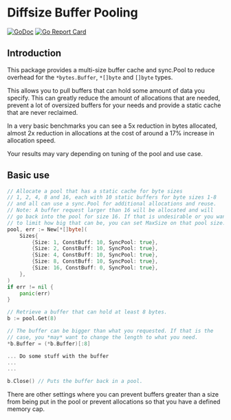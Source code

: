 # Diffsize Buffer Pooling

[![GoDoc](https://godoc.org/github.com/johnsiilver/pools/memory/buffers/diffsize?status.svg)](https://pkg.go.dev/github.com/johnsiilver/pools/memory/buffers/diffsize)
[![Go Report Card](https://goreportcard.com/badge/github.com/johnsiilver/pools)](https://goreportcard.com/report/github.com/johnsiilver/pools)

## Introduction

This package provides a multi-size buffer cache and sync.Pool to reduce overhead for the `*bytes.Buffer`, `*[]byte` and `[]byte` types.

This allows you to pull buffers that can hold some amount of data you specify. This can greatly reduce the amount of allocations that are needed, prevent a lot of oversized buffers for your needs and provide a static cache that are never reclaimed.

In a very basic benchmarks you can see a 5x reduction in bytes allocated, almost 2x reduction in allocations at the cost of around a 17% increase in allocation speed.

Your results may vary depending on tuning of the pool and use case.

## Basic use

```go
// Allocate a pool that has a static cache for byte sizes
// 1, 2, 4, 8 and 16, each with 10 static buffers for byte sizes 1-8
// and all can use a sync.Pool for additional allocations and reuse.
// Note: A buffer request larger than 16 will be allocated and will
// go back into the pool for size 16. If that is undesirable or you want
// to limit how big that can be, you can set MaxSize on that pool size.
pool, err := New[*[]byte](
    Sizes{
        {Size: 1, ConstBuff: 10, SyncPool: true},
        {Size: 2, ConstBuff: 10, SyncPool: true},
        {Size: 4, ConstBuff: 10, SyncPool: true},
        {Size: 8, ConstBuff: 10, SyncPool: true},
        {Size: 16, ConstBuff: 0, SyncPool: true},
    },
)
if err != nil {
    panic(err)
}

// Retrieve a buffer that can hold at least 8 bytes.
b := pool.Get(8)

// The buffer can be bigger than what you requested. If that is the
// case, you *may* want to change the length to what you need.
*b.Buffer = (*b.Buffer)[:8]

... Do some stuff with the buffer
...
...

b.Close() // Puts the buffer back in a pool.
```

There are other settings where you can prevent buffers greater than a size from being put in the pool or prevent allocations so that you have a defined memory cap.

